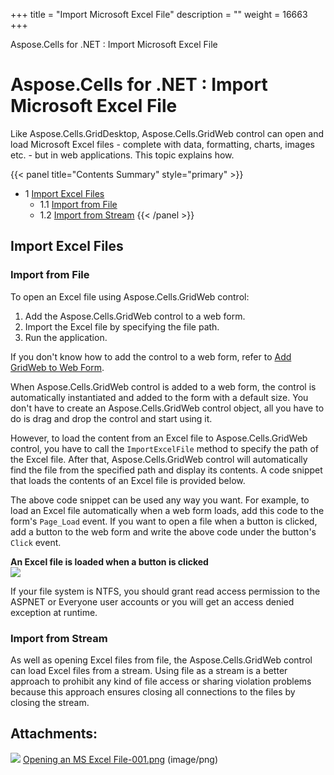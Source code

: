 +++
title = "Import Microsoft Excel File" 
description = "" 
weight = 16663 
+++

Aspose.Cells for .NET : Import Microsoft Excel File  

# Aspose.Cells for .NET : Import Microsoft Excel File


Like Aspose.Cells.GridDesktop, Aspose.Cells.GridWeb control can open and load Microsoft Excel files - complete with data, formatting, charts, images etc. - but in web applications. This topic explains how.

{{< panel title="Contents Summary" style="primary" >}}
*   1 [Import Excel Files](#ImportMicrosoftExcelFile-ImportExcelFiles)
    *   1.1 [Import from File](#ImportMicrosoftExcelFile-ImportfromFile)
    *   1.2 [Import from Stream](#ImportMicrosoftExcelFile-ImportfromStream)
{{< /panel >}}
 

## Import Excel Files

### Import from File

To open an Excel file using Aspose.Cells.GridWeb control:

1.  Add the Aspose.Cells.GridWeb control to a web form.
2.  Import the Excel file by specifying the file path.
3.  Run the application.

If you don't know how to add the control to a web form, refer to [Add GridWeb to Web Form](https://docs2.aspose.com/cells/net/developerguide/asposecellsgridweb/workingwithgridweb/add+gridweb+to+web+form).

When Aspose.Cells.GridWeb control is added to a web form, the control is automatically instantiated and added to the form with a default size. You don't have to create an Aspose.Cells.GridWeb control object, all you have to do is drag and drop the control and start using it.

However, to load the content from an Excel file to Aspose.Cells.GridWeb control, you have to call the `ImportExcelFile` method to specify the path of the Excel file. After that, Aspose.Cells.GridWeb control will automatically find the file from the specified path and display its contents. A code snippet that loads the contents of an Excel file is provided below.

  
The above code snippet can be used any way you want. For example, to load an Excel file automatically when a web form loads, add this code to the form's `Page_Load` event. If you want to open a file when a button is clicked, add a button to the web form and write the above code under the button's `Click` event.

**An Excel file is loaded when a button is clicked**  
![](https://docs2.aspose.com/cells/net/attachments/5013740/5115432.png)

If your file system is NTFS, you should grant read access permission to the ASPNET or Everyone user accounts or you will get an access denied exception at runtime.

### Import from Stream

As well as opening Excel files from file, the Aspose.Cells.GridWeb control can load Excel files from a stream. Using file as a stream is a better approach to prohibit any kind of file access or sharing violation problems because this approach ensures closing all connections to the files by closing the stream.

## Attachments:

![](https://docs2.aspose.com/cells/net/images/icons/bullet_blue.gif) [Opening an MS Excel File-001.png](https://docs2.aspose.com/cells/net/attachments/5013740/5115432.png) (image/png)  

